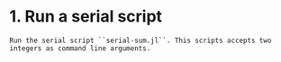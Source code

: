 # 1. Run a serial script
    
    Run the serial script ``serial-sum.jl``. This scripts accepts two integers as command line arguments.
